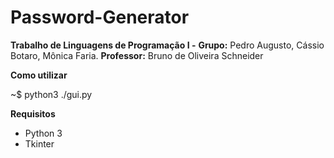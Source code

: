 Password-Generator
==================

<b>Trabalho de Linguagens de Programação I -</b> 
<b>Grupo:</b> Pedro Augusto, Cássio Botaro, Mônica Faria.
<b>Professor:</b> Bruno de Oliveira Schneider

<b>Como utilizar</b>

~$ python3 ./gui.py



<b>Requisitos</b>
* Python 3
* Tkinter
